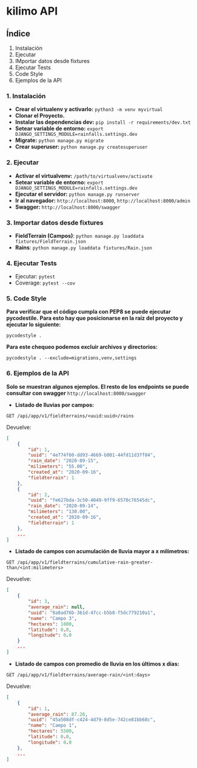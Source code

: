 # kilimo API

## Índice ##

1. Instalación
2. Ejecutar
3. IMportar datos desde fixtures
4. Ejecutar Tests
5. Code Style
6. Ejemplos de la API


### 1. Instalación ###

- **Crear el virtualenv y activarlo:** `python3 -m venv myvirtual`
- **Clonar el Proyecto.**
- **Instalar las dependencias dev:** `pip install -r requirements/dev.txt`
- **Setear variable de entorno:** `export DJANGO_SETTINGS_MODULE=rainfalls.settings.dev`
- **Migrate:** `python manage.py migrate`
- **Crear superuser:** `python manage.py createsuperuser`


### 2. Ejecutar ###

- **Activar el virtualvenv:** `/path/to/virtualvenv/activate`
- **Setear variable de entorno:** `export DJANGO_SETTINGS_MODULE=rainfalls.settings.dev`
- **Ejecutar el servidor:** `python manage.py runserver`
- **Ir al navegador:** `http://localhost:8000`, `http://localhost:8000/admin`
- **Swagger:** `http://localhost:8000/swagger`


### 3. Importar datos desde fixtures ###

- **FieldTerrain (Campos)**: `python manage.py loaddata fixtures/FieldTerrain.json`
- **Rains**: `python manage.py loaddata fixtures/Rain.json`


### 4. Ejecutar Tests ###

- Ejecutar: `pytest`
- Coverage: `pytest --cov`


### 5. Code Style ###

**Para verificar que el código cumpla con PEP8 se puede ejecutar pycodestile.**
**Para esto hay que posicionarse en la raíz del proyecto y ejecutar lo siguiente:**

`pycodestyle .`

**Para este chequeo podemos excluir archivos y directorios:**

`pycodestyle . --exclude=migrations,venv,settings`


### 6. Ejemplos de la API ###

**Solo se muestran algunos ejemplos. El resto de los endpoints se puede consultar con swagger**
`http://localhost:8000/swagger`

- **Listado de lluvias por campos:**

`GET /api/app/v1/fieldterrains/<uuid:uuid>/rains`

Devuelve:

```json
[
    {
        "id": 1,
        "uuid": "4e774f60-dd93-4669-b001-44fd11d37f04",
        "rain_date": "2020-09-15",
        "milimeters": "55.00",
        "created_at": "2020-09-16",
        "fieldterrain": 1
    },
    {
        "id": 2,
        "uuid": "fe627bda-3c50-4049-9ff9-6570c76545dc",
        "rain_date": "2020-09-14",
        "milimeters": "130.00",
        "created_at": "2020-09-16",
        "fieldterrain": 1
    },
    ...
]
```

- **Listado de campos con acumulación de lluvia mayor a x milímetros:**

`GET /api/app/v1/fieldterrains/cumulative-rain-greater-than/<int:milimeters>`

Devuelve:

```json
[
    {
        "id": 3,
        "average_rain": null,
        "uuid": "8a8ad76b-361d-47cc-b5b8-f5dc779210a1",
        "name": "Campo 3",
        "hectares": 1800,
        "latitude": 0.0,
        "longitude": 0.0
    }
    ...
]
```


- **Listado de campos con promedio de lluvia en los últimos x días:**

`GET /api/app/v1/fieldterrains/average-rain/<int:days>`

Devuelve:

```json
[
    {
        "id": 1,
        "average_rain": 87.26,
        "uuid": "45a508df-c424-4d79-8d5e-742ce81bb68c",
        "name": "Campo 1",
        "hectares": 5500,
        "latitude": 0.0,
        "longitude": 0.0
    },
    ...
]
```
